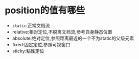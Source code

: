 # position的值有哪些
* ``static``:正常文档流
* relative:相对定位,不脱离文档流,参考自身静态位置
* absolute:绝对定位,参照距离最近的一个不为static的父级元素
* fixed:固定定位,参照可视窗口
* sticky:粘性定位

<comment/>
<tongji/>